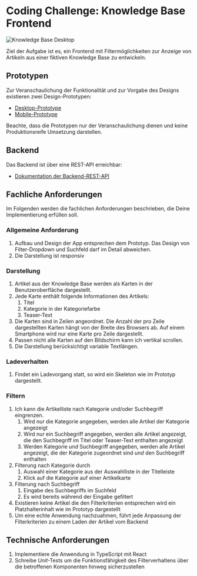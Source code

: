 # Coding Challenge: Knowledge Base Frontend
![Knowledge Base Desktop](res/desktop.png)

Ziel der Aufgabe ist es, ein Frontend mit Filtermöglichkeiten zur Anzeige von Artikeln aus einer fiktiven Knowledge Base zu entwickeln.

## Prototypen
Zur Veranschaulichung der Funktionalität und zur Vorgabe des Designs existieren zwei Design-Prototypen:

- [Desktop-Prototype](https://framer.com/share/Coding-Frontend-Developer--lquySMVN3OZtTslz7B1g/VfUK15NXl)
- [Mobile-Prototype](https://framer.com/share/Coding-Frontend-Developer--lquySMVN3OZtTslz7B1g/cQkg7Br8G#cQkg7Br8G)

Beachte, dass die Prototypen nur der Veranschaulichung dienen und keine Produktionsreife Umsetzung darstellen.

## Backend
Das Backend ist über eine REST-API erreichbar:

- [Dokumentation der Backend-REST-API](https://documenter.getpostman.com/view/258409/TVzNGeMo#0b87bbc4-5d82-4deb-a3a3-c693dfaaa220)

## Fachliche Anforderungen
Im Folgenden werden die fachlichen Anforderungen beschrieben, die Deine Implementierung erfüllen soll.

### Allgemeine Anforderung
1. Aufbau und Design der App entsprechen dem Prototyp. Das Design von Filter-Dropdown und Suchfeld darf im Detail abweichen.
2. Die Darstellung ist responsiv

### Darstellung
1. Artikel aus der Knowledge Base werden als Karten in der Benutzeroberfläche dargestellt.
2. Jede Karte enthält folgende Informationen des Artikels:
	1. Titel
	2. Kategorie in der Kategoriefarbe
	3. Teaser-Text
3. Die Karten sind in Zeilen angeordnet. Die Anzahl der pro Zeile dargestellten Karten hängt von der Breite des Browsers ab. Auf einem Smartphone wird nur eine Karte pro Zeile dargestellt.
4. Passen nicht alle Karten auf den Bildschirm kann ich vertikal scrollen.
5. Die Darstellung berücksichtigt variable Textlängen.

### Ladeverhalten
1. Findet ein Ladevorgang statt, so wird ein Skeleton wie im Prototyp dargestellt.

### Filtern
1. Ich kann die Artikelliste nach Kategorie und/oder Suchbegriff eingrenzen.
	1. Wird nur die Kategorie angegeben, werden alle Artikel der Kategorie angezeigt
	2. Wird nur ein Suchbegriff angegeben, werden alle Artikel angezeigt, die den Suchbegriff im Titel oder Teaser-Text enthalten angezeigt
	3. Werden Kategorie _und_ Suchbegriff angegeben, werden alle Artikel angezeigt, die der Kategorie zugeordnet sind _und_ den Suchbegriff enthalten
2. Filterung nach Kategorie durch
	1. Auswahl einer Kategorie aus der Auswahlliste in der Titelleiste
	2. Klick auf die Kategorie auf einer Artikelkarte
3. Filterung nach Suchbegriff 
	1. Eingabe des Suchbegriffs im Suchfeld
	2. Es wird bereits während der Eingabe gefiltert
4. Existieren keine Artikel die den Filterkriterien entsprechen wird ein Platzhalterinhalt wie im Prototyp dargestellt
5. Um eine echte Anwendung nachzuahmen, führt jede Anpassung der Filterkriterien zu einem Laden der Artikel vom Backend

## Technische Anforderungen
1. Implementiere die Anwendung in TypeScript mit React
2. Schreibe _Unit_-Tests um die Funktionsfähigkeit des Filterverhaltens über die betroffenen Komponenten hinweg sicherzustellen
